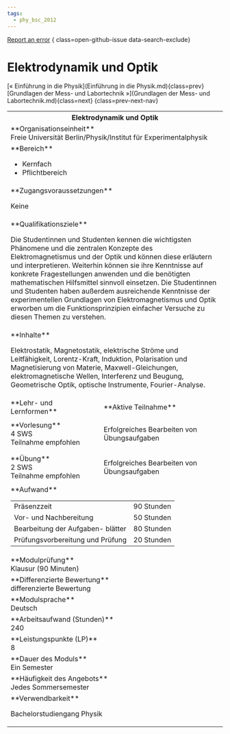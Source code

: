 ```yaml
---
tags:
  - phy_bsc_2012
---
```

[Report an error](https://github.com/SGSSGene/FUB-SUP/issues/new?title=Error%20in%20%22Elektrodynamik%20und%20Optik%22&body=There%20seems%20to%20be%20an%20error%20in%20module%20%22Elektrodynamik%20und%20Optik%22%2E%0A%0A%3CDescribe%20here%20a%20slightly%20more%20detailed%20description%20of%20what%20is%20wrong%3E&labels=bug)
{ class=open-github-issue data-search-exclude}

# Elektrodynamik und Optik

[« Einführung in die Physik](Einführung in die Physik.md){class=prev}
[Grundlagen der Mess- und Labortechnik »](Grundlagen der Mess- und Labortechnik.md){class=next}
{class=prev-next-nav}

<table markdown id="moduledesc">
<tr markdown class="moduledesc_head"><th colspan="2">Elektrodynamik und Optik </th></tr>
<tr markdown><td colspan="2">**Organisationseinheit**   <br>Freie Universität Berlin/Physik/Institut für Experimentalphysik</td></tr>

<tr markdown><td colspan="2">**Bereich**<br>


- Kernfach
- Pflichtbereich

</td></tr>

<tr markdown><td colspan="2">**Zugangsvoraussetzungen** <br>

Keine


</td></tr>
<tr markdown><td colspan="2">**Qualifikationsziele**    <br>

Die Studentinnen und Studenten kennen die wichtigsten Phänomene und die
zentralen Konzepte des Elektromagnetismus und der Optik und können diese
erläutern und interpretieren. Weiterhin können sie ihre Kenntnisse auf
konkrete Fragestellungen anwenden und die benötigten mathematischen
Hilfsmittel sinnvoll einsetzen. Die Studentinnen und Studenten haben
außerdem ausreichende Kenntnisse der experimentellen Grundlagen von
Elektromagnetismus und Optik erworben um die Funktionsprinzipien einfacher
Versuche zu diesen Themen zu verstehen.


</td></tr>
<tr markdown><td colspan="2">**Inhalte**                <br>

Elektrostatik, Magnetostatik, elektrische Ströme und Leitfähigkeit,
Lorentz-Kraft, Induktion, Polarisation und Magnetisierung von Materie,
Maxwell-Gleichungen, elektromagnetische Wellen, Interferenz und Beugung,
Geometrische Optik, optische Instrumente, Fourier-Analyse.


</td></tr>

<tr markdown><td>**Lehr- und Lernformen**</td><td>**Aktive Teilnahme**</td></tr>
<tr markdown><td> **Vorlesung** <br>4 SWS <br> Teilnahme empfohlen</td><td>

Erfolgreiches Bearbeiten von Übungsaufgaben
</td></tr>
<tr markdown><td> **Übung** <br>2 SWS <br> Teilnahme empfohlen</td><td>

Erfolgreiches Bearbeiten von Übungsaufgaben
</td></tr>
<tr markdown><td colspan="2">**Aufwand**                <br>
<table class="aufwand_table">
<tr><td>Präsenzzeit</td><td>90 Stunden</td></tr>
<tr><td>Vor- und Nachbereitung</td><td>50 Stunden</td></tr>
<tr><td>Bearbeitung der Aufgaben- blätter</td><td>80 Stunden</td></tr>
<tr><td>Prüfungsvorbereitung und Prüfung</td><td>20 Stunden</td></tr>
</table>

</td></tr>
<tr markdown><td colspan="2">**Modulprüfung**             <br>Klausur (90 Minuten)


</td></tr>
<tr markdown><td colspan="2">**Differenzierte Bewertung** <br>differenzierte Bewertung

</td></tr>
<tr markdown><td colspan="2">**Modulsprache**             <br>Deutsch</td></tr>
<tr markdown><td colspan="2">**Arbeitsaufwand (Stunden)** <br>240</td></tr>
<tr markdown><td colspan="2">**Leistungspunkte (LP)**     <br>8</td></tr>
<tr markdown><td colspan="2">**Dauer des Moduls**         <br>Ein Semester</td></tr>
<tr markdown><td colspan="2">**Häufigkeit des Angebots**  <br>Jedes Sommersemester</td></tr>
<tr markdown><td colspan="2">**Verwendbarkeit**           <br>

Bachelorstudiengang Physik


</td></tr>


</table>
